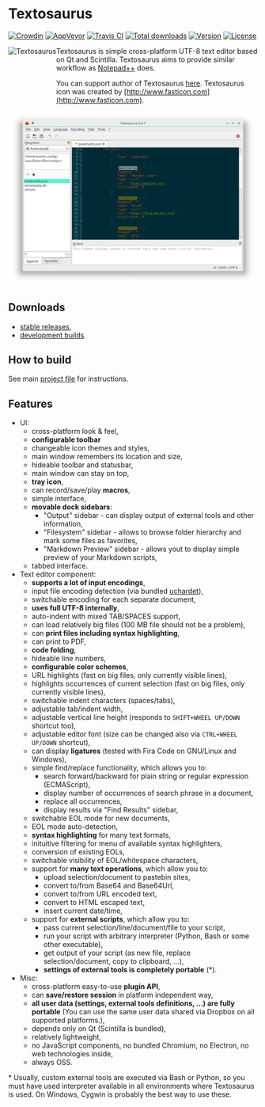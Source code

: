 Textosaurus
=============
[![Crowdin](https://d322cqt584bo4o.cloudfront.net/textosaurus/localized.svg)](https://crowdin.com/project/textosaurus)
[![AppVeyor](https://img.shields.io/appveyor/ci/martinrotter/textosaurus.svg?maxAge=360)](https://ci.appveyor.com/project/martinrotter/textosaurus)
[![Travis CI](https://img.shields.io/travis/martinrotter/textosaurus.svg?maxAge=360)](https://travis-ci.org/martinrotter/textosaurus)
[![Total downloads](https://img.shields.io/github/downloads/martinrotter/textosaurus/total.svg?maxAge=360)](http://www.somsubhra.com/github-release-stats/?username=martinrotter&repository=textosaurus)
[![Version](https://img.shields.io/github/release/martinrotter/textosaurus.svg?maxAge=360)](https://github.com/martinrotter/textosaurus/releases)
[![License](https://img.shields.io/github/license/martinrotter/textosaurus.svg?maxAge=360000)](https://github.com/martinrotter/textosaurus/blob/master/LICENSE.md)

<img align="left" src="https://raw.githubusercontent.com/martinrotter/textosaurus/master/resources/graphics/textosaurus.png" alt="Textosaurus" height="100px" />

Textosaurus is simple cross-platform UTF-8 text editor based on Qt and Scintilla. Textosaurus aims to provide similar workflow as [Notepad++](https://notepad-plus-plus.org) does.

You can support author of Textosaurus [here](https://martinrotter.github.io/donate). Textosaurus icon was created by [http://www.fasticon.com](http://www.fasticon.com).

![Textosaurus](resources/screenshots/textosaurus-linux.png)

Downloads
---------
* [stable releases](https://github.com/martinrotter/textosaurus/releases),
* [development builds](https://github.com/martinrotter/textosaurus/wiki/Development-builds).

How to build
------------
See main [project file](build.pro) for instructions.

Features
--------

* UI:
    - cross-platform look & feel,
    - **configurable toolbar**
    - changeable icon themes and styles,
    - main window remembers its location and size,
    - hideable toolbar and statusbar,
    - main window can stay on top,
    - **tray icon**,
    - can record/save/play **macros**,
    - simple interface,
    - **movable dock sidebars**:
        * "Output" sidebar - can display output of external tools and other information,
        * "Filesystem" sidebar - allows to browse folder hierarchy and mark some files as favorites,
        * "Markdown Preview" sidebar - allows yout to display simple preview of your Markdown scripts,
    - tabbed interface.
* Text editor component:
    - **supports a lot of input encodings**,
    - input file encoding detection (via bundled [uchardet](https://www.freedesktop.org/wiki/Software/uchardet/)),
    - switchable encoding for each separate document,
    - **uses full UTF-8 internally**,
    - auto-indent with mixed TAB/SPACES support,
    - can load relatively big files (100 MB file should not be a problem),
    - can **print files including syntax highlighting**,
    - can print to PDF,
    - **code folding**,
    - hideable line numbers,
    - **configurable color schemes**,
    - URL highlights (fast on big files, only currently visible lines),
    - highlights occurrences of current selection (fast on big files, only currently visible lines),
    - switchable indent characters (spaces/tabs),
    - adjustable tab/indent width,
    - adjustable vertical line height (responds to `SHIFT+WHEEL UP/DOWN` shortcut too),
    - adjustable editor font (size can be changed also via `CTRL+WHEEL UP/DOWN` shortcut),
    - can display **ligatures** (tested with Fira Code on GNU/Linux and Windows),
    - simple find/replace functionality, which allows you to:
        * search forward/backward for plain string or regular expression (ECMAScript),
        * display number of occurrences of search phrase in a document,
        * replace all occurrences,
        * display results via "Find Results" sidebar,
    - switchable EOL mode for new documents,
    - EOL mode auto-detection,
    - **syntax highlighting** for many text formats,
	- inituitive filtering for menu of available syntax highlighters,
    - conversion of existing EOLs,
	- switchable visibility of EOL/whitespace characters,
    - support for **many text operations**, which allow you to:
        * upload selection/document to pastebin sites,
        * convert to/from Base64 and Base64Url,
        * convert to/from URL encoded text,
        * convert to HTML escaped text, 
        * insert current date/time,
	- support for **external scripts**, which allow you to:
	    * pass current selection/line/document/file to your script,
		* run your script with arbitrary interpreter (Python, Bash or some other executable),
		* get output of your script (as new file, replace selection/document, copy to clipboard, ...),
		* **settings of external tools is completely portable** (*).
* Misc:
    - cross-platform easy-to-use **plugin API**,
    - can **save/restore session** in platform independent way,
    - **all user data (settings, external tools definitions, ...) are fully portable** (You can use the same user data shared via Dropbox on all supported platforms.),
    - depends only on Qt (Scintilla is bundled),
    - relatively lightweight,
    - no JavaScript components, no bundled Chromium, no Electron, no web technologies inside,
    - always OSS.

\* Usually, custom external tools are executed via Bash or Python, so you must have used interpreter available in all environments where Textosaurus is used. On Windows, Cygwin is probably the best way to use these.
